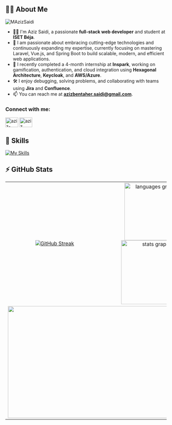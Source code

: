 ## 🙋‍♂️ About Me
<p align="left"> <img src="https://komarev.com/ghpvc/?username=MAzizSaidi&label=Profile%20views&color=0e75b6&style=flat" alt="MAzizSaidi" /> </p>

- 👨‍💻 I'm Aziz Saidi, a passionate **full-stack web developer** and student at **ISET Béja**.
- 🌱 I am passionate about embracing cutting-edge technologies and continuously expanding my expertise, currently focusing on mastering Laravel, Vue.js, and Spring Boot to build scalable, modern, and efficient web applications.
- 💼 I recently completed a 4-month internship at **Inspark**, working on gamification, authentication, and cloud integration using **Hexagonal Architecture**, **Keycloak**, and **AWS/Azure**.
- 🛠️ I enjoy debugging, solving problems, and collaborating with teams using **Jira** and **Confluence**.
- 📫 You can reach me at **azizbentaher.saidi@gmail.com**.

<h3 align="left">Connect with me:</h3>
<p align="left">
<a href="https://www.linkedin.com/in/aziz-saidi/" target="blank"><img align="center" src="https://raw.githubusercontent.com/rahuldkjain/github-profile-readme-generator/master/src/images/icons/Social/linked-in-alt.svg" alt="aziz-saidi" height="30" width="40" /></a>
<a href="https://www.facebook.com/aziz.saidi" target="blank"><img align="center" src="https://raw.githubusercontent.com/rahuldkjain/github-profile-readme-generator/master/src/images/icons/Social/facebook.svg" alt="aziz saidi" height="30" width="40" /></a>
</p>

## 🚀 Skills

[![My Skills](https://skillicons.dev/icons?i=laravel,php,vue,js,html,css,bootstrap,tailwind,docker,git,github,mysql,java,react,nodejs,express,mongodb,typescript,angular,postgres,flutter,androidstudio,kotlin)](https://skillicons.dev)

## ⚡ GitHub Stats 

<table align="center">
<tr border="none">
<td width="50%" align="center">
	
<a href="https://git.io/streak-stats"><img src="https://streak-stats.demolab.com?user=MAzizSaidi&theme=dark" alt="GitHub Streak" /></a>	
<!-- Optional: LeetCode stats if you have a username -->
<!-- [![MAzizSaidi's LeetCode Stats](https://leetcode-stats.vercel.app/api?username=MAzizSaidi&theme=Dark)](https://github.com/JeremyTsaii/leetcode-stats) -->

</td>
<td width="50%" align="center">
<img src="https://github-readme-stats.vercel.app/api/top-langs?username=MAzizSaidi&locale=en&hide_title=false&layout=compact&card_width=320&langs_count=5&theme=dracula&hide_border=false" height="180px" alt="languages graph"  />
<img src="https://github-readme-stats.vercel.app/api?username=MAzizSaidi&hide_title=false&hide_rank=false&show_icons=true&include_all_commits=true&count_private=true&disable_animations=false&theme=dracula&locale=en&hide_border=false" height="200px" alt="stats graph"  />
</td>

<tr>
  <td colspan="2" align="center">
   <img height="350px" width="600px" src="https://github-readme-activity-graph.vercel.app/graph?username=MAzizSaidi&theme=tokyo-night&radius=16">
  </td>
</tr>
</table>

